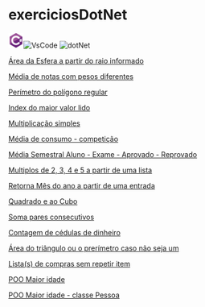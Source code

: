 # exerciciosDotNet 
<img height="30" src="https://raw.githubusercontent.com/devicons/devicon/master/icons/csharp/csharp-original.svg" title="C#" alt="C#" /><img height="30" src="https://www.vectorlogo.zone/logos/visualstudio_code/visualstudio_code-icon.svg" title="VsCode" alt="VsCode">
<img height="30" src="https://www.vectorlogo.zone/logos/dotnet/dotnet-ar21.svg" title="dotNet" alt="dotNet">


[Área da Esfera a partir do raio informado](https://github.com/pabloerlis/exerciciosDotNet/blob/82af49909869aa04af085f9e288fb6c68d69408c/src/outros/AreaEsfera.cs)

[Média de notas com pesos diferentes](https://github.com/pabloerlis/exerciciosDotNet/blob/82af49909869aa04af085f9e288fb6c68d69408c/src/outros/MediaNotaComPeso.cs)

[Perímetro do polígono regular](https://github.com/pabloerlis/exerciciosDotNet/blob/82af49909869aa04af085f9e288fb6c68d69408c/src/outros/PoligonoRegular.cs)

[Index do maior valor lido](https://github.com/pabloerlis/exerciciosDotNet/blob/82af49909869aa04af085f9e288fb6c68d69408c/src/outros/PosicaoDoMaiorValorLido.cs)

[Multiplicação simples](https://github.com/pabloerlis/exerciciosDotNet/blob/4da2a2aea4801631685bdf9e27586f05cfe5c9e1/src/outros/MultiplicacaoSimples.cs)

[Média de consumo - competição](https://github.com/pabloerlis/exerciciosDotNet/blob/816bea8c467778ca115734259ed372f804c5f45c/src/outros/MediaConsumoCompeticao.cs)

[Média Semestral Aluno - Exame - Aprovado - Reprovado](https://github.com/pabloerlis/exerciciosDotNet/blob/8c38d6b6826794291dec98c5d72f33466e36ad98/src/outros/MediaSemstreAluno.cs)

[Multiplos de 2, 3, 4 e 5 a partir de uma lista](https://github.com/pabloerlis/exerciciosDotNet/blob/1b418b14d81cc8cd17c7e806d45158b93c55b918/src/outros/MultiplosDe2_3_4_5.cs)

[Retorna Mês do ano a partir de uma entrada](https://github.com/pabloerlis/exerciciosDotNet/blob/6c69115b21b4e91c18e6e067d4c9f1c5d619824f/src/outros/MesesDoAno.cs)

[Quadrado e ao Cubo](https://github.com/pabloerlis/exerciciosDotNet/blob/066b7146921b5b05fd14a9ba44fab95bfbe859e2/src/outros/QuadradoEAoCubo.cs)

[Soma pares consecutivos](https://github.com/pabloerlis/exerciciosDotNet/blob/896422239aa4ecaef108e5206355f7b2200a172b/src/outros/SomaParesConsecutivos.cs)

[Contagem de cédulas de dinheiro](https://github.com/pabloerlis/exerciciosDotNet/blob/c5c08acdb02015c8ca2d82ea094bee0fd76af856/src/outros/ContagemCedulas.cs)

[Área do triângulo ou o prerímetro caso não seja um](https://github.com/pabloerlis/exerciciosDotNet/blob/3505d096f8d0f01ec91ed8ea189fb73aeb22e233/src/outros/Triangulo.cs)

[Lista(s) de compras sem repetir item](https://github.com/pabloerlis/exerciciosDotNet/blob/8fbffbb23de51f1396491ed4163a3900771d2735/src/outros/ListaCompras.cs)

[POO Maior idade](https://github.com/pabloerlis/exerciciosDotNet/blob/59615e792861c569a4dcd3f1308ce4f3bcb8b18c/src/POO/Program_MaiorIdade.cs)

[POO Maior idade - classe Pessoa](https://github.com/pabloerlis/exerciciosDotNet/blob/59615e792861c569a4dcd3f1308ce4f3bcb8b18c/src/POO/Pessoa_MaiorIdade.cs)
